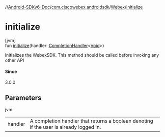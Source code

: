 //[Android-SDKv6-Doc](../../../index.md)/[com.ciscowebex.androidsdk](../index.md)/[Webex](index.md)/[initialize](initialize.md)

# initialize

[jvm]\
fun [initialize](initialize.md)(handler: [CompletionHandler](../-completion-handler/index.md)&lt;[Void](https://docs.oracle.com/javase/8/docs/api/java/lang/Void.html)&gt;)

Initializes the WebexSDK. This method should be called before invoking any other API

#### Since

3.0.0

## Parameters

jvm

| | |
|---|---|
| handler | A completion handler that returns a boolean denoting if the user is already logged in. |
